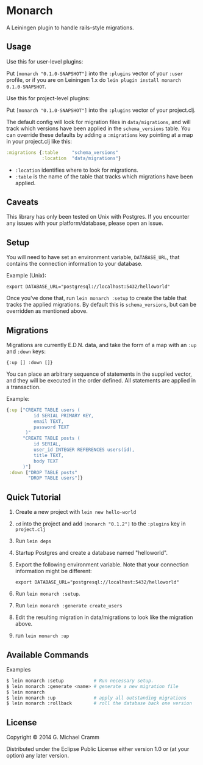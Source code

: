 # Monarch

A Leiningen plugin to handle rails-style migrations.

## Usage

Use this for user-level plugins:

Put `[monarch "0.1.0-SNAPSHOT"]` into the `:plugins` vector of your
`:user` profile, or if you are on Leiningen 1.x do `lein plugin install
monarch 0.1.0-SNAPSHOT`.

Use this for project-level plugins:

Put `[monarch "0.1.0-SNAPSHOT"]` into the `:plugins` vector of your project.clj.

The default config will look for migration files in `data/migrations`, and will
track which versions have been applied in the `schema_versions` table. You can
override these defaults by adding a `:migrations` key pointing at a map in your
project.clj like this:

```clj
:migrations {:table     "schema_versions"
             :location  "data/migrations"}
```

* `:location` identifies where to look for migrations.
* `:table` is the name of the table that tracks which migrations have been
applied.

## Caveats

This library has only been tested on Unix with Postgres. If you encounter any
issues with your platform/database, please open an issue.

## Setup

You will need to have set an environment variable, `DATABASE_URL`, that contains
the connection information to your database.

Example (Unix):

`export DATABASE_URL="postgresql://localhost:5432/helloworld"`


Once you've done that, run `lein monarch :setup` to create the table that tracks
the applied migrations. By default this is `schema_versions`, but can be
overridden as mentioned above.

## Migrations

Migrations are currently E.D.N. data, and take the form of a map with an `:up`
and `:down` keys:

`{:up [] :down []}`

You can place an arbitrary sequence of statements in the supplied vector, and they
will be executed in the order defined. All statements are applied in a
transaction.

Example:
```clj
{:up ["CREATE TABLE users (
          id SERIAL PRIMARY KEY,
          email TEXT,
          password TEXT
       )"
      "CREATE TABLE posts (
          id SERIAL,
          user_id INTEGER REFERENCES users(id),
          title TEXT,
          body TEXT
      )"]
 :down ["DROP TABLE posts"
        "DROP TABLE users"]}
```

## Quick Tutorial

1. Create a new project with `lein new hello-world`
2. `cd` into the project and add `[monarch "0.1.2"]` to the `:plugins` key in
   `project.clj`
3. Run `lein deps`
4. Startup Postgres and create a database named "helloworld".
5. Export the following environment variable. Note that your connection
   information might be different:

   `export DATABASE_URL="postgresql://localhost:5432/helloworld"`

5. Run `lein monarch :setup`.
6. Run `lein monarch :generate create_users`
7. Edit the resulting migration in data/migrations to look like the migration
   above.
8. run `lein monarch :up`

## Available Commands

Examples
```bash
$ lein monarch :setup           # Run necessary setup.
$ lein monarch :generate <name> # generate a new migration file
$ lein monarch
$ lein monarch :up              # apply all outstanding migrations
$ lein monarch :rollback        # roll the database back one version
```

## License

Copyright © 2014 G. Michael Cramm

Distributed under the Eclipse Public License either version 1.0 or (at
your option) any later version.
